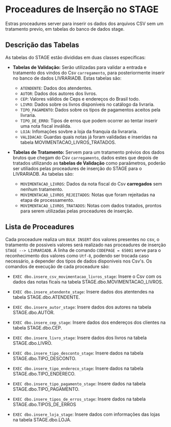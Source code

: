 # Proceadures de Inserção no STAGE

Estras proceadures server para inserir os dados dos arquivos CSV sem um tratamento previo, em tabelas do banco de dados stage.

## Descrição das Tabelas

As tabelas do STAGE estão divididas em duas classes específicas:

 - **Tabelas de Validação:** Serão utilizadas para validar a entrada e tratamento dos vindos do Csv `carregamento`, para posteriormente inserir no banco de dados LIVRARIADB. Estas tabelas são:
 
    - `ATENDENTE`: Dados dos atendentes.
    - `AUTOR`: Dados dos autores dos livros.
    - `CEP`: Valores válidos de Ceps e endereços do Brasil todo.
    - `LIVRO`: Dados sobre os livros disponíveis no catálogo da livraria.
    - `TIPO_PAGAMENTO`: Dados sobre os tipos de pagamentos aceitos pela livraria.
    - `TIPO_DE_ERRO`: Tipos de erros que podem ocorrer ao tentar inserir uma nota fiscal inválida.
    - `LOJA`: Infomações sovbre a loja da franquia da livrararia.
    - `VALIDACAO`: Guardas quais notas já foram validadas e inseridas na tabela MOVIMENTACAO_LIVROS_TRATADOS.

- **Tabelas de Tratamento:** Servem para um tratamento prévios dos dados brutos que chegam do Csv `carregamento`, dados estes que depois de tratados utilizando as **tabelas de Validação** como paraãmetros, poderão ser utiliados pelas proceadures de inserção do STAGE para o LIVRARIADB. As tabelas são:

    - `MOVIMENTACAO_LIVROS`: Dados da nota fiscal do Csv **carregados** sem nenhum tratamento.
    - `MOVIMENTACAO_LIVROS_REJEITADOS`: Notas que foram rejeitadas na etapa de processamento.
    - `MOVIMENTACAO_LIVROS_TRATADOS`: Notas com dados tratados, prontos para serem utilizadas pelas proceadures de inserção.

## Lista de Proceadures

Cada proceadure realiza um `BULK INSERT` dos valores presentes no csv, o tratamento de possiveis valores será realizado nas proceadures de inserção `STAGE --> LIVRARIADB`. A linha de comando `CODEPAGE = 65001` serve para o reconhecimento dos valores como `Utf-8`, podendo ser trocada caso necessário, a depender dos tipos de dados disponiveis nos Csv's. Os comandos de execução de cada proceadure são:

- `EXEC dbo.insere_csv_movimentacao_livros_stage`: Insere o Csv com os dados das notas ficais na tabela STAGE.dbo.MOVIMENTACAO_LIVROS.

- `EXEC dbo.insere_atendente_stage`: Insere dados dos atentendes na tabela STAGE.dbo.ATENDENTE.

- `EXEC dbo.insere_autor_stage`: Insere dados dos autores na tabela STAGE.dbo.AUTOR.

- `EXEC dbo.insere_cep_stage`: Insere dados dos endereços dos clientes na tabela STAGE.dbo.CEP.

- `EXEC dbo.insere_livro_stage`: Insere dados dos livros na tabela STAGE.dbo.LIVRO.

- `EXEC dbo.insere_tipo_desconto_stage`: Insere dados na tabela STAGE.dbo.TIPO_DESCONTO.

- `EXEC dbo.insere_tipo_endereco_stage`: Insere dados na tabela STAGE.dbo.TIPO_ENDERECO.

- `EXEC dbo.insere_tipo_pagamento_stage`: Insere dados na tabela STAGE.dbo.TIPO_PAGAMENTO.

- `EXEC dbo.insere_tipos_de_erros_stage`: Insere dados na tabela STAGE.dbo.TIPOS_DE_ERROS

- `EXEC dbo.insere_loja_stage`: Insere dados com informações das lojas na tabela STAGE.dbo.LOJA.
